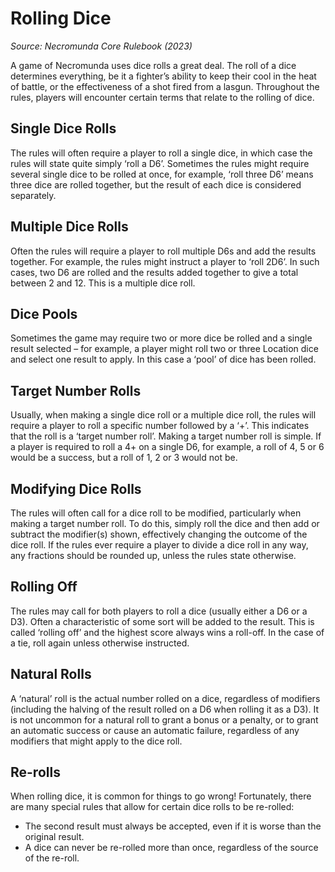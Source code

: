 # Rolling Dice

_Source: Necromunda Core Rulebook (2023)_

A game of Necromunda uses dice rolls a great deal. The roll of a dice determines everything, be it a fighter’s ability to keep their cool in the heat of battle, or the effectiveness of a shot fired from a lasgun. Throughout the rules, players will encounter certain terms that relate to the rolling of dice.

## Single Dice Rolls

The rules will often require a player to roll a single dice,
in which case the rules will state quite simply ‘roll a
D6’. Sometimes the rules might require several single
dice to be rolled at once, for example, ‘roll three D6’
means three dice are rolled together, but the result of
each dice is considered separately.

## Multiple Dice Rolls

Often the rules will require a player to roll multiple D6s
and add the results together. For example, the rules
might instruct a player to ‘roll 2D6’. In such cases, two
D6 are rolled and the results added together to give a
total between 2 and 12. This is a multiple dice roll.

## Dice Pools

Sometimes the game may require two or more dice
be rolled and a single result selected – for example, a
player might roll two or three Location dice and select
one result to apply. In this case a ‘pool’ of dice has
been rolled.

## Target Number Rolls

Usually, when making a single dice roll or a multiple
dice roll, the rules will require a player to roll a specific
number followed by a ‘+’. This indicates that the roll is
a ‘target number roll’. Making a target number roll is
simple. If a player is required to roll a 4+ on a single
D6, for example, a roll of 4, 5 or 6 would be a success, but a roll of 1, 2 or 3 would not be.

## Modifying Dice Rolls

The rules will often call for a dice roll to be modified, particularly when making a target number roll. To do this, simply roll the dice and then add or subtract the
modifier(s) shown, effectively changing the outcome of
the dice roll. If the rules ever require a player to divide
a dice roll in any way, any fractions should be rounded
up, unless the rules state otherwise.

## Rolling Off

The rules may call for both players to roll a dice (usually
either a D6 or a D3). Often a characteristic of some
sort will be added to the result. This is called ‘rolling
off’ and the highest score always wins a roll-off. In the
case of a tie, roll again unless otherwise instructed.

## Natural Rolls

A ‘natural’ roll is the actual number rolled on a dice, regardless of modifiers (including the halving of the result rolled on a D6 when rolling it as a D3). It is not
uncommon for a natural roll to grant a bonus or a
penalty, or to grant an automatic success or cause
an automatic failure, regardless of any modifiers that
might apply to the dice roll.

## Re-rolls

When rolling dice, it is common for things to go wrong!
Fortunately, there are many special rules that allow for
certain dice rolls to be re-rolled:

- The second result must always be accepted, even if it is worse than the original result.
- A dice can never be re-rolled more than once, regardless of the source of the re-roll.
